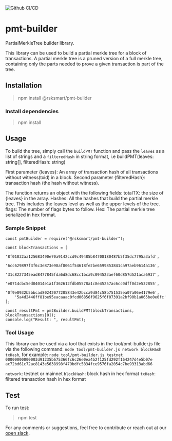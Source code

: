 ![Github CI/CD](https://github.com/rsksmart/pmt-builder/actions/workflows/workflow.yml/badge.svg)

# pmt-builder

PartialMerkleTree builder library.

This library can be used to build a partial merkle tree for a block of transactions. A partial merkle tree is a pruned version of a full merkle tree, containing only the parts needed to prove a given transaction is part of the tree. 

## Installation

> npm install @rsksmart/pmt-builder

### Install dependencies

> npm install

## Usage

To build the tree, simply call the `buildPMT` function and pass the `leaves` as a list of strings and a `filteredHash` in string format, i.e buildPMT(leaves: string[], filteredHash: string)

First parameter {leaves}: An array of transaction hash of all transactions without witness(txid) in a block. 
Second parameter {filteredHash}: transaction hash (the hash without witness).

The function returns an object with the following fields:
totalTX: the size of {leaves} in the array.
Hashes: All the hashes that build the partial merkle tree. This includes the leaves level as well as the upper levels of the tree.
flags: The number of flags bytes to follow.
Hex: The partial merkle tree serialized in hex format.

### Sample Snippet

```
const pmtBuilder = require("@rsksmart/pmt-builder");

const blockTransactions = [
    '8f01832aa125683490e70a9142ccd9c49485b84708180487b5f35dc7795a3afd',
    '6cc629897f3f6c3e873e98af8061f54618fe2be6599853841ca97aeb9614a136',
    '31c8227345ead8477845fda6d8dc68cc1bca9c094523aef60d857d521aca6937',
    'e0714cbc5ed04014e1a1f362612fdb05578a1c8e45257ac6cc0dff0d2e532855',
    '0f9e8932b5bbcad80242077205843e42bcca9d84c58b751535ea07a06e4179e6',
    '5a4d2446ff81be95eacaaac0fcd06856f9625f6f07391a2bf90b1a065be0e0fc'
];

const resultPmt = pmtBuilder.buildPMT(blockTransactions, blockTransactions[0]);
console.log("Result: ", resultPmt);
```
### Tool Usage

This library can be used via a tool that exists in the tool/pmt-builder.js file via the following command: `node tool/pmt-builder.js network blockHash txHash`, for example: `node tool/pmt-builder.js testnet 00000000000003d91235b675366fc6c26e0ea4b2f125fd292f164247d4e5b07e ac72bd61c72ac8143e5638998f479bdfc5834fce9576fa2054c7be93313abd66`

`network`: testnet or mainnet
`blockHash`: block hash in hex format
`txHash`: filtered transaction hash in hex format

## Test

To run test:

> npm test

For any comments or suggestions, feel free to contribute or reach out at our [open slack](https://developers.rsk.co/slack).
